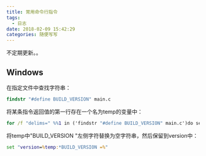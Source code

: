 ```yaml
---
title: 常用命令行指令
tags:
  - 日志
date: 2018-02-09 15:42:29
categories: 随便写写
---
```

不定期更新。。
<!--more-->

## Windows
在指定文件中查找字符串：
```bat
findstr "#define BUILD_VERSION" main.c
```
将某条指令返回值的第一行存在一个名为temp的变量中：
```bat
for /f "delims=" %%1 in ('findstr "#define BUILD_VERSION" main.c')do set temp=%%1
```
将temp中"BUILD_VERSION "左侧字符替换为空字符串，然后保留到version中：
```bat
set "version=%temp:*BUILD_VERSION =%"
```